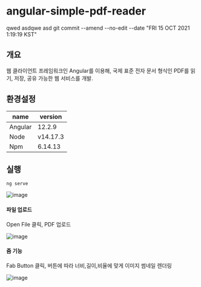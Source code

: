 # angular-simple-pdf-reader
qwed
asdqwe
asd
git commit --amend --no-edit --date "FRI 15 OCT 2021 1:19:19 KST"
## 개요

웹 클라이언트 프레임워크인 Angular를 이용해, 국제 표준 전자 문서 형식인 PDF를 읽기, 저장, 공유 가능한 웹 서비스를 개발.

## 환경설정

| name | version |
|---|---|
| Angular | 12.2.9 |
| Node | v14.17.3 |
| Npm | 6.14.13 |

## 실행

```
ng serve
```

![image](https://user-images.githubusercontent.com/91445932/146306759-729e253b-12e8-4c4f-b36f-84630571575c.png)

#### 파일 업로드

Open File 클릭, PDF 업로드

![image](https://user-images.githubusercontent.com/91445932/146306807-0acc58d5-c162-4bb3-8e8d-9203ae8496df.png)


#### 줌 기능

Fab Button 클릭, 버튼에 따라 너비,길이,비율에 맞게 이미지 썸네일 렌더링

![image](https://user-images.githubusercontent.com/91445932/146307747-3d05ec56-bb00-4e11-8cb0-b1c61e776d61.png)
